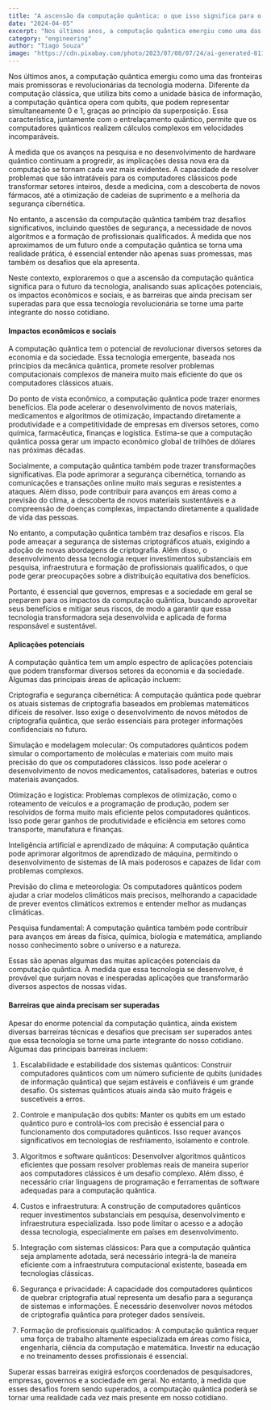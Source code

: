```yaml
---
title: "A ascensão da computação quântica: o que isso significa para o futuro da tecnologia ?"
date: "2024-04-05"
excerpt: "Nos últimos anos, a computação quântica emergiu como uma das fronteiras mais promissoras e revolucionárias da tecnologia moderna."
category: "engineering"
author: "Tiago Souza"
image: "https://cdn.pixabay.com/photo/2023/07/08/07/24/ai-generated-8113881_1280.jpg"
---
```


Nos últimos anos, a computação quântica emergiu como uma das fronteiras mais promissoras e revolucionárias da tecnologia moderna. Diferente da computação clássica, que utiliza bits como a unidade básica de informação, a computação quântica opera com qubits, que podem representar simultaneamente 0 e 1, graças ao princípio da superposição. Essa característica, juntamente com o entrelaçamento quântico, permite que os computadores quânticos realizem cálculos complexos em velocidades incomparáveis.

À medida que os avanços na pesquisa e no desenvolvimento de hardware quântico continuam a progredir, as implicações dessa nova era da computação se tornam cada vez mais evidentes. A capacidade de resolver problemas que são intratáveis para os computadores clássicos pode transformar setores inteiros, desde a medicina, com a descoberta de novos fármacos, até a otimização de cadeias de suprimento e a melhoria da segurança cibernética.

No entanto, a ascensão da computação quântica também traz desafios significativos, incluindo questões de segurança, a necessidade de novos algoritmos e a formação de profissionais qualificados. À medida que nos aproximamos de um futuro onde a computação quântica se torna uma realidade prática, é essencial entender não apenas suas promessas, mas também os desafios que ela apresenta.

Neste contexto, exploraremos o que a ascensão da computação quântica significa para o futuro da tecnologia, analisando suas aplicações potenciais, os impactos econômicos e sociais, e as barreiras que ainda precisam ser superadas para que essa tecnologia revolucionária se torne uma parte integrante do nosso cotidiano.

#### Impactos econômicos e sociais

A computação quântica tem o potencial de revolucionar diversos setores da economia e da sociedade. Essa tecnologia emergente, baseada nos princípios da mecânica quântica, promete resolver problemas computacionais complexos de maneira muito mais eficiente do que os computadores clássicos atuais.

Do ponto de vista econômico, a computação quântica pode trazer enormes benefícios. Ela pode acelerar o desenvolvimento de novos materiais, medicamentos e algoritmos de otimização, impactando diretamente a produtividade e a competitividade de empresas em diversos setores, como química, farmacêutica, finanças e logística. Estima-se que a computação quântica possa gerar um impacto econômico global de trilhões de dólares nas próximas décadas.

Socialmente, a computação quântica também pode trazer transformações significativas. Ela pode aprimorar a segurança cibernética, tornando as comunicações e transações online muito mais seguras e resistentes a ataques. Além disso, pode contribuir para avanços em áreas como a previsão do clima, a descoberta de novos materiais sustentáveis e a compreensão de doenças complexas, impactando diretamente a qualidade de vida das pessoas.

No entanto, a computação quântica também traz desafios e riscos. Ela pode ameaçar a segurança de sistemas criptográficos atuais, exigindo a adoção de novas abordagens de criptografia. Além disso, o desenvolvimento dessa tecnologia requer investimentos substanciais em pesquisa, infraestrutura e formação de profissionais qualificados, o que pode gerar preocupações sobre a distribuição equitativa dos benefícios.

Portanto, é essencial que governos, empresas e a sociedade em geral se preparem para os impactos da computação quântica, buscando aproveitar seus benefícios e mitigar seus riscos, de modo a garantir que essa tecnologia transformadora seja desenvolvida e aplicada de forma responsável e sustentável.

#### Aplicações potenciais

A computação quântica tem um amplo espectro de aplicações potenciais que podem transformar diversos setores da economia e da sociedade. Algumas das principais áreas de aplicação incluem:

Criptografia e segurança cibernética: A computação quântica pode quebrar os atuais sistemas de criptografia baseados em problemas matemáticos difíceis de resolver. Isso exige o desenvolvimento de novos métodos de criptografia quântica, que serão essenciais para proteger informações confidenciais no futuro.

Simulação e modelagem molecular: Os computadores quânticos podem simular o comportamento de moléculas e materiais com muito mais precisão do que os computadores clássicos. Isso pode acelerar o desenvolvimento de novos medicamentos, catalisadores, baterias e outros materiais avançados.

Otimização e logística: Problemas complexos de otimização, como o roteamento de veículos e a programação de produção, podem ser resolvidos de forma muito mais eficiente pelos computadores quânticos. Isso pode gerar ganhos de produtividade e eficiência em setores como transporte, manufatura e finanças.

Inteligência artificial e aprendizado de máquina: A computação quântica pode aprimorar algoritmos de aprendizado de máquina, permitindo o desenvolvimento de sistemas de IA mais poderosos e capazes de lidar com problemas complexos.

Previsão do clima e meteorologia: Os computadores quânticos podem ajudar a criar modelos climáticos mais precisos, melhorando a capacidade de prever eventos climáticos extremos e entender melhor as mudanças climáticas.

Pesquisa fundamental: A computação quântica também pode contribuir para avanços em áreas da física, química, biologia e matemática, ampliando nosso conhecimento sobre o universo e a natureza.

Essas são apenas algumas das muitas aplicações potenciais da computação quântica. À medida que essa tecnologia se desenvolve, é provável que surjam novas e inesperadas aplicações que transformarão diversos aspectos de nossas vidas.

#### Barreiras que ainda precisam ser superadas

Apesar do enorme potencial da computação quântica, ainda existem diversas barreiras técnicas e desafios que precisam ser superados antes que essa tecnologia se torne uma parte integrante do nosso cotidiano. Algumas das principais barreiras incluem:

1. Escalabilidade e estabilidade dos sistemas quânticos: Construir computadores quânticos com um número suficiente de qubits (unidades de informação quântica) que sejam estáveis e confiáveis é um grande desafio. Os sistemas quânticos atuais ainda são muito frágeis e suscetíveis a erros.

2. Controle e manipulação dos qubits: Manter os qubits em um estado quântico puro e controlá-los com precisão é essencial para o funcionamento dos computadores quânticos. Isso requer avanços significativos em tecnologias de resfriamento, isolamento e controle.

3. Algoritmos e software quânticos: Desenvolver algoritmos quânticos eficientes que possam resolver problemas reais de maneira superior aos computadores clássicos é um desafio complexo. Além disso, é necessário criar linguagens de programação e ferramentas de software adequadas para a computação quântica.

4. Custos e infraestrutura: A construção de computadores quânticos requer investimentos substanciais em pesquisa, desenvolvimento e infraestrutura especializada. Isso pode limitar o acesso e a adoção dessa tecnologia, especialmente em países em desenvolvimento.

5. Integração com sistemas clássicos: Para que a computação quântica seja amplamente adotada, será necessário integrá-la de maneira eficiente com a infraestrutura computacional existente, baseada em tecnologias clássicas.

6. Segurança e privacidade: A capacidade dos computadores quânticos de quebrar criptografia atual representa um desafio para a segurança de sistemas e informações. É necessário desenvolver novos métodos de criptografia quântica para proteger dados sensíveis.

7. Formação de profissionais qualificados: A computação quântica requer uma força de trabalho altamente especializada em áreas como física, engenharia, ciência da computação e matemática. Investir na educação e no treinamento desses profissionais é essencial.

Superar essas barreiras exigirá esforços coordenados de pesquisadores, empresas, governos e a sociedade em geral. No entanto, à medida que esses desafios forem sendo superados, a computação quântica poderá se tornar uma realidade cada vez mais presente em nosso cotidiano.